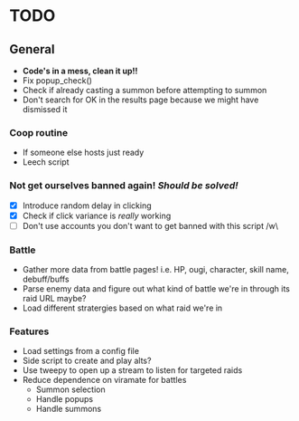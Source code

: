 # TODO
## General
* **Code's in a mess, clean it up!!**
* Fix popup_check()
* Check if already casting a summon before attempting to summon 
* Don't search for OK in the results page because we might have dismissed it 

### Coop routine
* If someone else hosts just ready
* Leech script

### Not get ourselves banned again! _Should be solved!_
- [x] Introduce random delay in clicking
- [x] Check if click variance is *really* working
- [ ] Don't use accounts you don't want to get banned with this script /w\

### Battle
* Gather more data from battle pages! i.e. HP, ougi, character, skill name, debuff/buffs
* Parse enemy data and figure out what kind of battle we're in through its raid URL maybe?
* Load different stratergies based on what raid we're in

### Features
* Load settings from a config file
* Side script to create and play alts?
* Use tweepy to open up a stream to listen for targeted raids
* Reduce dependence on viramate for battles
  * Summon selection
  * Handle popups
  * Handle summons
